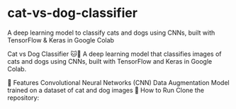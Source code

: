 # cat-vs-dog-classifier
A deep learning model to classify cats and dogs using CNNs, built with TensorFlow &amp; Keras in Google Colab

Cat vs Dog Classifier 🐱🐶
A deep learning model that classifies images of cats and dogs using CNNs, built with TensorFlow and Keras in Google Colab.

📌 Features
Convolutional Neural Networks (CNN)
Data Augmentation
Model trained on a dataset of cat and dog images
🚀 How to Run
Clone the repository:
